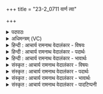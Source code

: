 +++
title = "23-2_0711 वार्ण त्वा"

+++
<details><summary>पदपाठः</summary>

वाः। न। त्वा꣣। यव्या꣡भिः꣢। व꣡र्द्ध꣢꣯न्ति। शू꣣र। ब्र꣡ह्मा꣢꣯णि। वा꣣वृध्वा꣡ꣳस꣢म्। चि꣣त्। अद्रिवः। अ। द्रिवः। दि꣡वेदि꣢वे। दि꣣वे꣢। दि꣣वे। ७११।
</details>

<details><summary>अधिमन्त्रम् (VC)</summary>

- इन्द्रः
- नृमेध आङ्गिरसः
- उष्णिक्
- ऋषभः
</details>

<details><summary>हिन्दी : आचार्य रामनाथ वेदालंकार - विषयः</summary>

अगले मन्त्र में परमात्मा का विषय है।
</details>

<details><summary>हिन्दी : आचार्य रामनाथ वेदालंकार - पदार्थः</summary>

पदार्थान्वय -  हे (शूर) शूरवीर, (अद्रिवः) किसी से विदारण न किये जा सकनेवाले अजर-अमर इन्द्र प्रभु ! (यव्याभिः) नहरों द्वारा जल लाकर (वाः न) जैसे सरोवर आदि में लोग जल के परिमाण को बढ़ाते रहते हैं, वैसे ही (वावृध्वांसं चित्) पहले से बढ़े हुए भी (त्वा) तुझे (ब्रह्माणि) उपासक के स्तोत्र (वर्धन्ति) अपने हृदय में बढ़ाते हैं या समाज में प्रचारित करते हैं ॥२॥ ‘जो पहले से ही बढ़ा हुआ है, उसे भी बढ़ाते हैं’ इसमें विरोधालङ्कार है। बढ़ाने से स्मरण तथा प्रचार अभिप्रेत होने पर विरोध का परिहार हो जाता है ॥२॥
</details>

<details><summary>हिन्दी : आचार्य रामनाथ वेदालंकार - भावार्थः</summary>

भावार्थ -  सर्वान्तर्यामी ह्रासवृद्धिरहित भी परमेश्वर लोगों द्वारा भुला दिये जाने से और नास्तिकता का प्रचार हो जाने के कारण मानो ह्रास को प्राप्त हो जाता है। भक्तजनों को चाहिए कि उसके स्तोत्रों का गान करके उसे बढ़ायें तथा उसका प्रचार करें ॥२॥
</details>

<details><summary>संस्कृत : आचार्य रामनाथ वेदालंकार - विषयः</summary>

अथ परमात्मविषय उच्यते।
</details>

<details><summary>संस्कृत : आचार्य रामनाथ वेदालंकार - पदार्थः</summary>

पदार्थान्वय -  हे (शूर) वीर, (अद्रिवः) विदारयितुमशक्य अजरामर इन्द्र प्रभो ! (यव्याभिः) कुल्याभिः। [यव्याः इति नदीनामसु पठितम्। निघं० १।१३।] (वाः न) सरोवरादौ उदकं यथा वर्धयन्ति जनाः, तथैव (वावृध्वांसं चित्) वृद्धमपि (त्वा) त्वाम् (ब्रह्माणि) उपासकानां स्तोत्राणि (वर्धन्ति) स्वहृदये समेधयन्ति समाजे वा प्रचारयन्ति ॥२॥ यः पूर्वमेव वृद्धस्तमपि वर्धन्तीति विरोधालङ्कारः। वर्धनेन स्मरणं प्रचारणं च गृह्यते इति विरोधपरिहारः ॥२॥
</details>

<details><summary>संस्कृत : आचार्य रामनाथ वेदालंकार - भावार्थः</summary>

भावार्थ -  सर्वान्तर्यामी ह्रासवृद्धिरहितोऽपि जनैर्विस्मृतत्वाद् नास्तिकत्व—प्रचाराच्च ह्रसित इव भवति। भक्तजनैस्तदीयस्तोत्रगानैः स वर्धनीयः प्रचारणीयश्च ॥२॥
</details>

<details><summary>संस्कृत : आचार्य रामनाथ वेदालंकार - पादटिप्पनी</summary>

टिप्पनी -   २.ऋ० ८।९८।८,अथ० २०।१००।२।
</details>